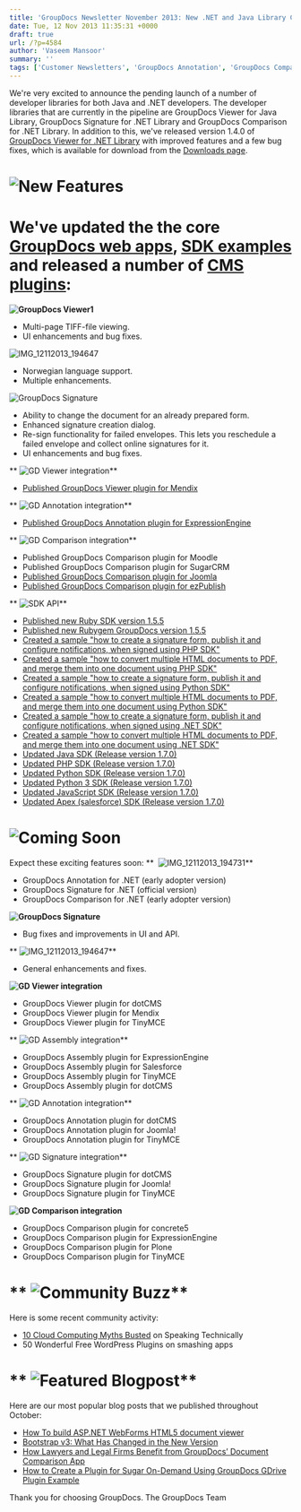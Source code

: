 ```yaml
---
title: 'GroupDocs Newsletter November 2013: New .NET and Java Library Coming Soon'
date: Tue, 12 Nov 2013 11:35:31 +0000
draft: true
url: /?p=4584
author: 'Vaseem Mansoor'
summary: ''
tags: ['Customer Newsletters', 'GroupDocs Annotation', 'GroupDocs Comparison', 'GroupDocs Plugins', 'GroupDocs SDK', 'GroupDocs Signature', 'GroupDocs Viewer', 'GroupDocs Viewer for .NET']
---
```


We're very excited to announce the pending launch of a number of developer libraries for both Java and .NET developers. The developer libraries that are currently in the pipeline are GroupDocs Viewer for Java Library, GroupDocs Signature for .NET Library and GroupDocs Comparison for .NET Library. In addition to this, we've released version 1.4.0 of [GroupDocs Viewer for .NET Library](http://groupdocs.com/dot-net/document-viewer-library) with improved features and a few bug fixes, which is available for download from the [Downloads page](http://groupdocs.com/community/files/8/.net-libraries/default.aspx).

# ![](https://blog.groupdocs.com/wp-content/uploads/sites/4/2013/11/New-Features.png "New Features")

# We've updated the the core [GroupDocs web apps](http://groupdocs.com/), [SDK examples](https://api.groupdocs.com/v2.0/spec/) and released a number of [CMS plugins](http://groupdocs.com/marketplace/plugins):

**![](https://blog.groupdocs.com/wp-content/uploads/sites/4/2013/11/GroupDocs-Viewer1.png "GroupDocs Viewer1")**

*   Multi-page TIFF-file viewing.
*   UI enhancements and bug fixes.

![](https://blog.groupdocs.com/wp-content/uploads/sites/4/2013/11/IMG_12112013_194647.png "IMG_12112013_194647")

*   Norwegian language support.
*   Multiple enhancements.

![](https://blog.groupdocs.com/wp-content/uploads/sites/4/2013/11/GroupDocs-Signature.png "GroupDocs Signature")

*   Ability to change the document for an already prepared form.
*   Enhanced signature creation dialog.
*   Re-sign functionality for failed envelopes. This lets you reschedule a failed envelope and collect online signatures for it.
*   UI enhancements and bug fixes.

** ![](https://blog.groupdocs.com/wp-content/uploads/sites/4/2013/11/GD-Viewer-integration.png "GD Viewer integration")**

*   [Published GroupDocs Viewer plugin for Mendix](https://appstore.home.mendix.com/index.html#1385474321699-2)

** ![](https://blog.groupdocs.com/wp-content/uploads/sites/4/2013/11/GD-Annotation-integration.png "GD Annotation integration")**

*   [Published GroupDocs Annotation plugin for ExpressionEngine](https://devot-ee.com/add-ons/groupdocs-annotation)

** ![](https://blog.groupdocs.com/wp-content/uploads/sites/4/2013/11/GD-Comparison-integration.png "GD Comparison integration")**

*   Published GroupDocs Comparison plugin for Moodle
*   Published GroupDocs Comparison plugin for SugarCRM
*   [Published GroupDocs Comparison plugin for Joomla](http://extensions.joomla.org/extensions/extension/social-web/social-display/groupdocs-documents-comparison)
*   [Published GroupDocs Comparison plugin for ezPublish](http://share.ez.no/projects/groupdocs-online-document-comparison-app/%28language%29/eng-GB)

** ![](https://blog.groupdocs.com/wp-content/uploads/sites/4/2013/11/SDK-API.png "SDK API")**

*   [Published new Ruby SDK version 1.5.5](https://github.com/groupdocs)
*   [Published new Rubygem GroupDocs version 1.5.5](https://rubygems.org/gems/groupdocs)
*   [Created a sample "how to create a signature form, publish it and configure notifications, when signed using PHP SDK"](http://groupdocs-php-samples.herokuapp.com/sample-32-how-to-create-signature-form-publish-it-and-configure-notification-when-it-was-signed)
*   [Created a sample "how to convert multiple HTML documents to PDF, and merge them into one document using PHP SDK"](http://groupdocs-php-samples.herokuapp.com/sample-33-how-to-convert-several-html-documents-to-pdf-and-merge-them-to-one-document)
*   [Created a sample "how to create a signature form, publish it and configure notifications, when signed using Python SDK"](http://groupdocs-python.herokuapp.com/sample-32-how-to-create-signature-form-publish-it-and-configure-notification-when-it-was-signed)
*   [Created a sample "how to convert multiple HTML documents to PDF, and merge them into one document using Python SDK"](http://groupdocs-python.herokuapp.com/sample-33-how-to-convert-several-html-documents-to-pdf-and-merge-them-to-one-document)
*   [Created a sample "how to create a signature form, publish it and configure notifications, when signed using .NET SDK"](http://groupdocs-dotnet-samples.apphb.com/samples/sample-32-how-to-create-signature-form-publish-it-and-configure-notification-when-it-was-signed)
*   [Created a sample "how to convert multiple HTML documents to PDF, and merge them into one document using .NET SDK"](http://groupdocs-dotnet-samples.apphb.com/samples/sample-33-how-to-convert-several-html-documents-to-pdf-and-merge-them-to-one-document)
*   [Updated Java SDK (Release version 1.7.0)](https://github.com/groupdocs)
*   [Updated PHP SDK (Release version 1.7.0)](https://github.com/groupdocs)
*   [Updated Python SDK (Release version 1.7.0)](https://github.com/groupdocs)
*   [Updated Python 3 SDK (Release version 1.7.0)](https://github.com/groupdocs)
*   [Updated JavaScript SDK (Release version 1.7.0)](https://github.com/groupdocs)
*   [Updated Apex (salesforce) SDK (Release version 1.7.0)](https://github.com/groupdocs)

# ![](https://blog.groupdocs.com/wp-content/uploads/sites/4/2013/11/Coming-Soon.png "Coming Soon")

Expect these exciting features soon: **  ![](https://blog.groupdocs.com/wp-content/uploads/sites/4/2013/11/IMG_12112013_1947311.png "IMG_12112013_194731")**

*   GroupDocs Annotation for .NET (early adopter version)
*   GroupDocs Signature for .NET (official version)
*   GroupDocs Comparison for .NET (early adopter version)

**![](https://blog.groupdocs.com/wp-content/uploads/sites/4/2013/11/GroupDocs-Signature1.png "GroupDocs Signature")**

*   Bug fixes and improvements in UI and API.

** ![](https://blog.groupdocs.com/wp-content/uploads/sites/4/2013/11/IMG_12112013_194647.png "IMG_12112013_194647")**

*   General enhancements and fixes.

**![](https://blog.groupdocs.com/wp-content/uploads/sites/4/2013/11/GD-Viewer-integration1.png "GD Viewer integration")**

*   GroupDocs Viewer plugin for dotCMS
*   GroupDocs Viewer plugin for Mendix
*   GroupDocs Viewer plugin for TinyMCE

** ![](https://blog.groupdocs.com/wp-content/uploads/sites/4/2013/11/GD-Assembly-integration.png "GD Assembly integration")**

*   GroupDocs Assembly plugin for ExpressionEngine
*   GroupDocs Assembly plugin for Salesforce
*   GroupDocs Assembly plugin for TinyMCE
*   GroupDocs Assembly plugin for dotCMS

** ![](https://blog.groupdocs.com/wp-content/uploads/sites/4/2013/11/GD-Annotation-integration1.png "GD Annotation integration")**

*   GroupDocs Annotation plugin for dotCMS
*   GroupDocs Annotation plugin for Joomla!
*   GroupDocs Annotation plugin for TinyMCE

** ![](https://blog.groupdocs.com/wp-content/uploads/sites/4/2013/11/GD-Signature-integration.png "GD Signature integration")**

*   GroupDocs Signature plugin for dotCMS
*   GroupDocs Signature plugin for Joomla!
*   GroupDocs Signature plugin for TinyMCE

**![](https://blog.groupdocs.com/wp-content/uploads/sites/4/2013/11/GD-Comparison-integration1.png "GD Comparison integration")**

*   GroupDocs Comparison plugin for concrete5
*   GroupDocs Comparison plugin for ExpressionEngine
*   GroupDocs Comparison plugin for Plone
*   GroupDocs Comparison plugin for TinyMCE

# ** ![](https://blog.groupdocs.com/wp-content/uploads/sites/4/2013/11/Community-Buzz.png "Community Buzz")**

Here is some recent community activity:

*   [10 Cloud Computing Myths Busted](http://www.speakingtechnically.com/10-cloud-computing-myths-busted/) on Speaking Technically
*   50 Wonderful Free WordPress Plugins on smashing apps

# ** ![](https://blog.groupdocs.com/wp-content/uploads/sites/4/2013/11/Featured-Blogpost.png "Featured Blogpost")**

Here are our most popular blog posts that we published throughout October:

*   [How To build ASP.NET WebForms HTML5 document viewer](https://blog.groupdocs.com/build-asp-net-webforms-html5-document-viewer)
*   [Bootstrap v3: What Has Changed in the New Version](https://blog.groupdocs.com/bootstrap-v3-what-has-changed-in-the-new-version)
*   [How Lawyers and Legal Firms Benefit from GroupDocs’ Document Comparison App](https://blog.groupdocs.com/how-lawyers-and-legal-firms-benefit-from-groupdocs-document-comparison-app)
*   [How to Сreate a Plugin for Sugar On-Demand Using GroupDocs GDrive Plugin Example](https://blog.groupdocs.com/how-to-create-plugin-for-sugar-on-demand-using-groupdocs-gdrive-plugin-example)

Thank you for choosing GroupDocs. The GroupDocs Team



